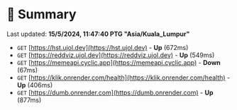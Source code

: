 # 📖 Summary
Last updated: **15/5/2024, 11:47:40 PTG "Asia/Kuala_Lumpur"**

- `GET` [https://hst.ujol.dev](https://hst.ujol.dev) - **Up** (672ms)
- `GET` [https://reddviz.ujol.dev](https://reddviz.ujol.dev) - **Up** (549ms)
- `GET` [https://memeapi.cyclic.app](https://memeapi.cyclic.app) - **Down** (67ms)
- `GET` [https://klik.onrender.com/health](https://klik.onrender.com/health) - **Up** (406ms)
- `GET` [https://dumb.onrender.com](https://dumb.onrender.com) - **Up** (877ms)
